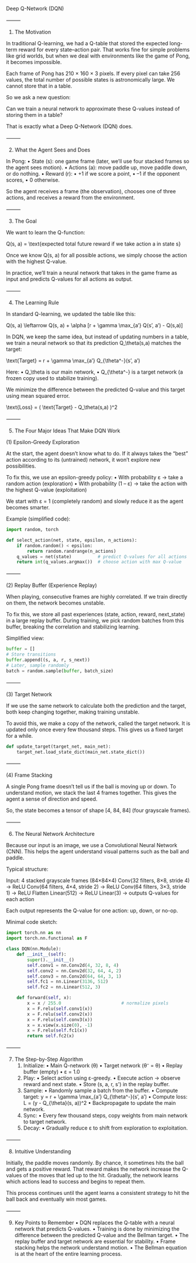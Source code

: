 Deep Q-Network (DQN)

⸻

1. The Motivation

In traditional Q-learning, we had a Q-table that stored the expected long-term reward for every state–action pair.
That works fine for simple problems like grid worlds, but when we deal with environments like the game of Pong, it becomes impossible.

Each frame of Pong has 210 × 160 × 3 pixels.
If every pixel can take 256 values, the total number of possible states is astronomically large.
We cannot store that in a table.

So we ask a new question:

Can we train a neural network to approximate these Q-values instead of storing them in a table?

That is exactly what a Deep Q-Network (DQN) does.

⸻

2. What the Agent Sees and Does

In Pong:
	•	State (s): one game frame (later, we’ll use four stacked frames so the agent sees motion).
	•	Actions (a): move paddle up, move paddle down, or do nothing.
	•	Reward (r):
	•	+1 if we score a point,
	•	–1 if the opponent scores,
	•	0 otherwise.

So the agent receives a frame (the observation), chooses one of three actions, and receives a reward from the environment.

⸻

3. The Goal

We want to learn the Q-function:

Q(s, a) = \text{expected total future reward if we take action a in state s}

Once we know Q(s, a) for all possible actions, we simply choose the action with the highest Q-value.

In practice, we’ll train a neural network that takes in the game frame as input and predicts Q-values for all actions as output.

⸻

4. The Learning Rule

In standard Q-learning, we updated the table like this:

Q(s, a) \leftarrow Q(s, a) + \alpha [r + \gamma \max_{a’} Q(s’, a’) - Q(s,a)]

In DQN, we keep the same idea, but instead of updating numbers in a table, we train a neural network so that its prediction Q_\theta(s,a) matches the target:

\text{Target} = r + \gamma \max_{a’} Q_{\theta^-}(s’, a’)

Here:
	•	Q_\theta is our main network,
	•	Q_{\theta^-} is a target network (a frozen copy used to stabilize training).

We minimize the difference between the predicted Q-value and this target using mean squared error.

\text{Loss} = ( \text{Target} - Q_\theta(s,a) )^2

⸻

5. The Four Major Ideas That Make DQN Work

(1) Epsilon-Greedy Exploration

At the start, the agent doesn’t know what to do.
If it always takes the “best” action according to its (untrained) network, it won’t explore new possibilities.

To fix this, we use an epsilon-greedy policy:
	•	With probability ε → take a random action (exploration)
	•	With probability (1 – ε) → take the action with the highest Q-value (exploitation)

We start with ε = 1 (completely random) and slowly reduce it as the agent becomes smarter.

Example (simplified code):

```python
import random, torch

def select_action(net, state, epsilon, n_actions):
    if random.random() < epsilon:
        return random.randrange(n_actions)
    q_values = net(state)          # predict Q-values for all actions
    return int(q_values.argmax())  # choose action with max Q-value
```

⸻

(2) Replay Buffer (Experience Replay)

When playing, consecutive frames are highly correlated.
If we train directly on them, the network becomes unstable.

To fix this, we store all past experiences (state, action, reward, next_state) in a large replay buffer.
During training, we pick random batches from this buffer, breaking the correlation and stabilizing learning.

Simplified view:
```python
buffer = []
# Store transitions
buffer.append((s, a, r, s_next))
# Later, sample randomly
batch = random.sample(buffer, batch_size)
```

⸻

(3) Target Network

If we use the same network to calculate both the prediction and the target, both keep changing together, making training unstable.

To avoid this, we make a copy of the network, called the target network.
It is updated only once every few thousand steps.
This gives us a fixed target for a while.
```python
def update_target(target_net, main_net):
    target_net.load_state_dict(main_net.state_dict())
```

⸻

(4) Frame Stacking

A single Pong frame doesn’t tell us if the ball is moving up or down.
To understand motion, we stack the last 4 frames together.
This gives the agent a sense of direction and speed.

So, the state becomes a tensor of shape [4, 84, 84] (four grayscale frames).

⸻

6. The Neural Network Architecture

Because our input is an image, we use a Convolutional Neural Network (CNN).
This helps the agent understand visual patterns such as the ball and paddle.

Typical structure:

Input: 4 stacked grayscale frames (84×84×4)
Conv(32 filters, 8×8, stride 4) → ReLU
Conv(64 filters, 4×4, stride 2) → ReLU
Conv(64 filters, 3×3, stride 1) → ReLU
Flatten
Linear(512) → ReLU
Linear(3) → outputs Q-values for each action

Each output represents the Q-value for one action: up, down, or no-op.

Minimal code sketch:
```python
import torch.nn as nn
import torch.nn.functional as F

class DQN(nn.Module):
    def __init__(self):
        super().__init__()
        self.conv1 = nn.Conv2d(4, 32, 8, 4)
        self.conv2 = nn.Conv2d(32, 64, 4, 2)
        self.conv3 = nn.Conv2d(64, 64, 3, 1)
        self.fc1 = nn.Linear(3136, 512)
        self.fc2 = nn.Linear(512, 3)

    def forward(self, x):
        x = x / 255.0                       # normalize pixels
        x = F.relu(self.conv1(x))
        x = F.relu(self.conv2(x))
        x = F.relu(self.conv3(x))
        x = x.view(x.size(0), -1)
        x = F.relu(self.fc1(x))
        return self.fc2(x)
```

⸻

7. The Step-by-Step Algorithm
	1.	Initialize:
	•	Main Q-network (θ)
	•	Target network (θ⁻ = θ)
	•	Replay buffer (empty)
	•	ε = 1.0
	2.	Play:
	•	Select action using ε-greedy.
	•	Execute action → observe reward and next state.
	•	Store (s, a, r, s') in the replay buffer.
	3.	Sample:
	•	Randomly sample a batch from the buffer.
	•	Compute target:
y = r + \gamma \max_{a’} Q_{\theta^-}(s’, a’)
	•	Compute loss:
L = (y - Q_{\theta}(s, a))^2
	•	Backpropagate to update the main network.
	4.	Sync:
	•	Every few thousand steps, copy weights from main network to target network.
	5.	Decay:
	•	Gradually reduce ε to shift from exploration to exploitation.

⸻

8. Intuitive Understanding

Initially, the paddle moves randomly.
By chance, it sometimes hits the ball and gets a positive reward.
That reward makes the network increase the Q-values of the moves that led up to the hit.
Gradually, the network learns which actions lead to success and begins to repeat them.

This process continues until the agent learns a consistent strategy to hit the ball back and eventually win most games.

⸻

9. Key Points to Remember
	•	DQN replaces the Q-table with a neural network that predicts Q-values.
	•	Training is done by minimizing the difference between the predicted Q-value and the Bellman target.
	•	The replay buffer and target network are essential for stability.
	•	Frame stacking helps the network understand motion.
	•	The Bellman equation is at the heart of the entire learning process.
